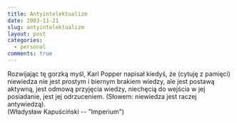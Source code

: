 ```yaml
---
title: Antyintelektualizm
date: 2003-11-21
slug: antyintelektualizm
layout: post
categories:
  - personal
comments: true
---
```


Rozwijając tę gorzką myśl, Karl Popper napisał kiedyś, że (cytuję z pamięci) niewiedza nie jest prostym i biernym brakiem wiedzy, ale jest postawą aktywną, jest odmową przyjęcia wiedzy, niechęcią do wejścia w jej posiadanie, jest jej odrzuceniem. (Słowem: niewiedza jest raczej antywiedzą).<br />(Władysław Kapuściński -- "Imperium")